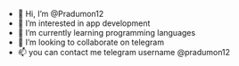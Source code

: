 - 👋 Hi, I’m @Pradumon12
- 👀 I’m interested in app development 
- 🌱 I’m currently learning programming languages 
- 💞️ I’m looking to collaborate on telegram 
- 📫 you can contact me telegram username @pradumon12

<!---
Pradumon12/Pradumon12 is a ✨ special ✨ repository because its `README.md` (this file) appears on your GitHub profile.
You can click the Preview link to take a look at your changes.
--->
